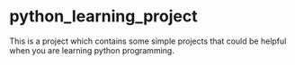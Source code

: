# python_learning_project
This is a project which contains some simple projects that could be helpful when you are learning python programming.
